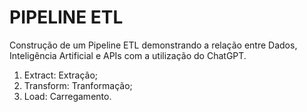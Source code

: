 # PIPELINE ETL

Construção de um Pipeline ETL demonstrando a relação entre Dados, Inteligência Artificial e APIs com a utilização do ChatGPT.

1. Extract: Extração;
2. Transform: Tranformação;
3. Load: Carregamento.
